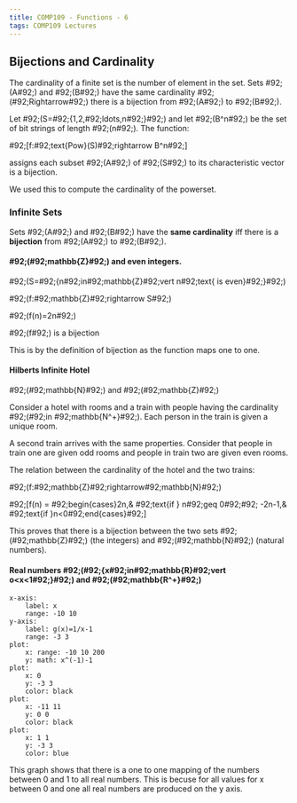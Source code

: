 ```yaml
---
title: COMP109 - Functions - 6
tags: COMP109 Lectures
---
```

## Bijections and Cardinality
The cardinality of a finite set is the number of element in the set. Sets \#92;(A\#92;) and \#92;(B\#92;) have the same cardinality \#92;(\#92;Rightarrow\#92;) there is a bijection from \#92;(A\#92;) to \#92;(B\#92;).

Let \#92;(S=\#92;{1,2,\#92;ldots,n\#92;}\#92;) and let \#92;(B^n\#92;) be the set of bit strings of length \#92;(n\#92;). The function:

\#92;[f:\#92;text{Pow}(S)\#92;rightarrow B^n\#92;]

assigns each subset \#92;(A\#92;) of \#92;(S\#92;) to its characteristic vector is a bijection.

We used this to compute the cardinality of the powerset.

### Infinite Sets
Sets \#92;(A\#92;) and \#92;(B\#92;) have the **same cardinality** iff there is a **bijection** from \#92;(A\#92;) to \#92;(B\#92;).

#### \#92;(\#92;mathbb{Z}\#92;) and even integers.

\#92;(S=\#92;{n\#92;in\#92;mathbb{Z}\#92;vert n\#92;text{ is even}\#92;}\#92;)

\#92;(f:\#92;mathbb{Z}\#92;rightarrow S\#92;)

\#92;(f(n)=2n\#92;)

\#92;(f\#92;) is a bijection

This is by the definition of bijection as the function maps one to one.

#### Hilberts Infinite Hotel

\#92;(\#92;mathbb{N}\#92;) and \#92;(\#92;mathbb{Z}\#92;)

Consider a hotel with rooms and a train with people having the cardinality \#92;(\#92;in \#92;mathbb{N^+}\#92;). Each person in the train is given a unique room.

A second train arrives with the same properties. Consider that people in train one are given odd rooms and people in train two are given even rooms.

The relation between the cardinality of the hotel and the two trains:

\#92;(f:\#92;mathbb{Z}\#92;rightarrow\#92;mathbb{N}\#92;)

\#92;[f(n) = \#92;begin{cases}2n,& \#92;text{if } n\#92;geq 0\#92;\#92; -2n-1,& \#92;text{if }n<0\#92;end{cases}\#92;]

This proves that there is a bijection between the two sets \#92;(\#92;mathbb{Z}\#92;) (the integers) and \#92;(\#92;mathbb{N}\#92;) (natural numbers).

#### Real numbers \#92;(\#92;{x\#92;in\#92;mathbb{R}\#92;vert o<x<1\#92;}\#92;) and \#92;(\#92;mathbb{R^+}\#92;)

```charter
x-axis:
	label: x
	range: -10 10
y-axis:
	label: g(x)=1/x-1
	range: -3 3
plot:
	x: range: -10 10 200
	y: math: x^(-1)-1
plot:
	x: 0
	y: -3 3
	color: black
plot:
	x: -11 11
	y: 0 0
	color: black
plot:
	x: 1 1
	y: -3 3
	color: blue
```

This graph shows that there is a one to one mapping of the numbers between 0 and 1 to all real numbers. This is becuse for all values for x between 0 and one all real numbers are produced on the y axis.
